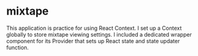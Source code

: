 # mixtape
This application is practice for using React Context. I set up a Context globally to store mixtape viewing settings. 
I included a dedicated wrapper component for its Provider that sets up React state and state updater function.
